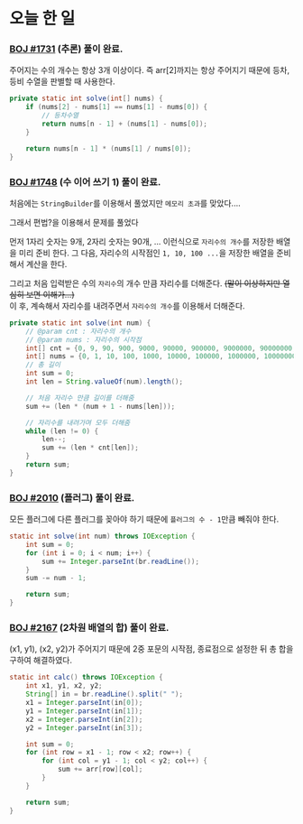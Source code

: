 # 오늘 한 일

### [BOJ #1731](https://www.acmicpc.net/problem/1731) (추론) 풀이 완료.

주어지는 수의 개수는 항상 3개 이상이다. 즉 arr[2]까지는 항상 주어지기 때문에 등차, 등비 수열을 판별할 때 사용한다.

```java
private static int solve(int[] nums) {
    if (nums[2] - nums[1] == nums[1] - nums[0]) {
        // 등차수열
        return nums[n - 1] + (nums[1] - nums[0]);
    }

    return nums[n - 1] * (nums[1] / nums[0]);
}
```

### [BOJ #1748](https://www.acmicpc.net/problem/1748) (수 이어 쓰기 1) 풀이 완료.

처음에는 `StringBuilder`를 이용해서 풀었지만 `메모리 초과`를 맞았다....

그래서 편법?을 이용해서 문제를 풀었다  

먼저 1자리 숫자는 9개, 2자리 숫자는 90개, ... 이런식으로 `자리수의 개수`를 저장한 배열을 미리 준비 한다. 그 다음, 자리수의 시작점인 `1, 10, 100 ...`을 저장한 배열을 준비해서 계산을 한다.

그리고 처음 입력받은 수의 `자리수`의 개수 만큼 자리수를 더해준다. ~~(말이 이상하지만 열심히 보면 이해가...)~~  
이 후, 계속해서 자리수를 내려주면서 `자리수의 개수`를 이용해서 더해준다.

```java
private static int solve(int num) {
    // @param cnt : 자리수의 개수
    // @param nums : 자리수의 시작점
    int[] cnt = {0, 9, 90, 900, 9000, 90000, 900000, 9000000, 90000000, 900000000};
    int[] nums = {0, 1, 10, 100, 1000, 10000, 100000, 1000000, 10000000, 100000000};
    // 총 길이
    int sum = 0;
    int len = String.valueOf(num).length();

    // 처음 자리수 만큼 길이를 더해줌
    sum += (len * (num + 1 - nums[len]));

    // 자리수를 내려가며 모두 더해줌
    while (len != 0) {
        len--;
        sum += (len * cnt[len]);
    }
    return sum;
}
```

### [BOJ #2010](https://www.acmicpc.net/problem/2010) (플러그) 풀이 완료.

모든 플러그에 다른 플러그를 꽂아야 하기 때문에 `플러그의 수 - 1`만큼 빼줘야 한다.
```java
static int solve(int num) throws IOException {
    int sum = 0;
    for (int i = 0; i < num; i++) {
        sum += Integer.parseInt(br.readLine());
    }
    sum -= num - 1;

    return sum;
}
```

### [BOJ #2167](https://www.acmicpc.net/problem/2167) (2차원 배열의 합) 풀이 완료.

(x1, y1), (x2, y2)가 주어지기 때문에 2중 포문의 시작점, 종료점으로 설정한 뒤 총 합을 구하여 해결하였다.

```java
static int calc() throws IOException {
    int x1, y1, x2, y2;
    String[] in = br.readLine().split(" ");
    x1 = Integer.parseInt(in[0]);
    y1 = Integer.parseInt(in[1]);
    x2 = Integer.parseInt(in[2]);
    y2 = Integer.parseInt(in[3]);

    int sum = 0;
    for (int row = x1 - 1; row < x2; row++) {
        for (int col = y1 - 1; col < y2; col++) {
            sum += arr[row][col];
        }
    }

    return sum;
}
```
